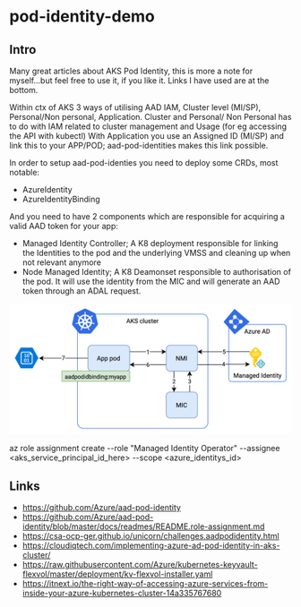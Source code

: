 # pod-identity-demo

## Intro

Many great articles about AKS Pod Identity, this is more a note for myself...but feel free to use it, if you like it.
Links I have used are at the bottom.

Within ctx of AKS 3 ways of utilising AAD IAM, Cluster level (MI/SP), Personal/Non personal, Application. 
Cluster and Personal/ Non Personal has to do with IAM related to cluster management and Usage (for eg accessing the API with kubectl)
With Application you use an Assigned ID (MI/SP) and link this to your APP/POD; aad-pod-identities makes this link possible.

In order to setup aad-pod-identies you need to deploy some CRDs, most notable:

- AzureIdentity
- AzureIdentityBinding
  
And you need to have 2 components which are responsible for acquiring a valid AAD token for your app:

- Managed Identity Controller; A K8 deployment responsible for linking the Identities to the pod and the underlying VMSS and cleaning up when not relevant anymore
- Node Managed Identity; A K8 Deamonset responsible to authorisation of the pod. It will use the identity from the MIC and will generate an AAD token through an ADAL request.

![Image of pod ID](https://raw.githubusercontent.com/chrisvugrinec/pod-identity-demo/master/images/pod-id.png)








az role assignment create
  --role "Managed Identity Operator"
  --assignee <aks_service_principal_id_here>
  --scope <azure_identitys_id>

## Links

- https://github.com/Azure/aad-pod-identity
- https://github.com/Azure/aad-pod-identity/blob/master/docs/readmes/README.role-assignment.md
- https://csa-ocp-ger.github.io/unicorn/challenges.aadpodidentity.html
- https://cloudiqtech.com/implementing-azure-ad-pod-identity-in-aks-cluster/
- https://raw.githubusercontent.com/Azure/kubernetes-keyvault-flexvol/master/deployment/kv-flexvol-installer.yaml
- https://itnext.io/the-right-way-of-accessing-azure-services-from-inside-your-azure-kubernetes-cluster-14a335767680